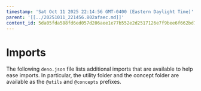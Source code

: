 ```yaml
---
timestamp: 'Sat Oct 11 2025 22:14:56 GMT-0400 (Eastern Daylight Time)'
parent: '[[../20251011_221456.802afaec.md]]'
content_id: 5da05fda588fd6ed057d206aee1e77b552e2d2517126e7f9bee6f662bd7c0afe
---
```


# Imports

The following `deno.json` file lists additional imports that are available to help ease imports. In particular, the utility folder and the concept folder are available as the `@utils` and `@concepts` prefixes.

